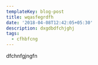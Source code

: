 ```yaml
---
templateKey: blog-post
title: wqasfegrdfh
date: '2018-04-08T12:42:05+05:30'
description: dxgdbdfchjghj
tags:
  - cfhbfcng
---
```

dfchnfgjngfn
